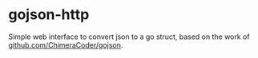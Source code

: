 gojson-http
===========

Simple web interface to convert json to a go struct, based on the work of [github.com/ChimeraCoder/gojson](https://github.com/ChimeraCoder/gojson).
